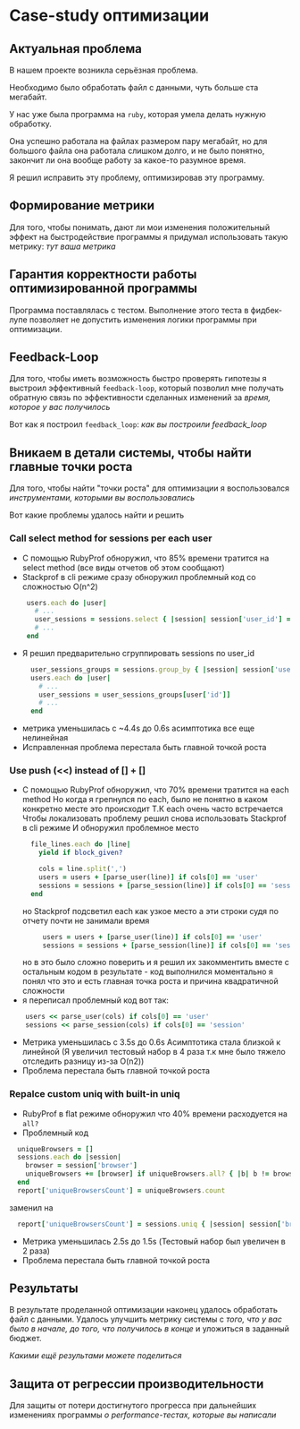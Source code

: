 # Case-study оптимизации

## Актуальная проблема
В нашем проекте возникла серьёзная проблема.

Необходимо было обработать файл с данными, чуть больше ста мегабайт.

У нас уже была программа на `ruby`, которая умела делать нужную обработку.

Она успешно работала на файлах размером пару мегабайт, но для большого файла она работала слишком долго, и не было понятно, закончит ли она вообще работу за какое-то разумное время.

Я решил исправить эту проблему, оптимизировав эту программу.

## Формирование метрики
Для того, чтобы понимать, дают ли мои изменения положительный эффект на быстродействие программы я придумал использовать такую метрику: *тут ваша метрика*

## Гарантия корректности работы оптимизированной программы
Программа поставлялась с тестом. Выполнение этого теста в фидбек-лупе позволяет не допустить изменения логики программы при оптимизации.

## Feedback-Loop
Для того, чтобы иметь возможность быстро проверять гипотезы я выстроил эффективный `feedback-loop`, который позволил мне получать обратную связь по эффективности сделанных изменений за *время, которое у вас получилось*

Вот как я построил `feedback_loop`: *как вы построили feedback_loop*

## Вникаем в детали системы, чтобы найти главные точки роста
Для того, чтобы найти "точки роста" для оптимизации я воспользовался *инструментами, которыми вы воспользовались*

Вот какие проблемы удалось найти и решить

### Сall select method for sessions per each user
- С помощью RubyProf обноружил, что 85% времени тратится на select method
   (все виды отчетов об этом сообщают)
- Stackprof в cli режиме сразу обноружил проблемный код со сложностью O(n^2)
   ```ruby
    users.each do |user|
      # ...
      user_sessions = sessions.select { |session| session['user_id'] == user['id'] }
      # ...
    end
   ```
- Я решил предварительно сгруппировать sessions по user_id
  ```ruby
    user_sessions_groups = sessions.group_by { |session| session['user_id'] }
    users.each do |user|
      # ...
      user_sessions = user_sessions_groups[user['id']]
      # ...
    end
  ```
- метрика уменьшилась с ~4.4s до 0.6s
  асимптотика все еще нелинейная 
- Исправленная проблема перестала быть главной точкой роста

### Use push (<<) instead of [] + []
- С помощью RubyProf обноружил, что 70% времени тратится на each method
  Но когда я грепнулся по each, было не понятно в каком конкретно месте это происходит
  Т.К each очень часто встречается
  Чтобы локализовать проблему решил снова использовать Stackprof в cli режиме
  И обноружил проблемное место
  ```ruby
    file_lines.each do |line|
      yield if block_given?
  
      cols = line.split(',')
      users = users + [parse_user(line)] if cols[0] == 'user'
      sessions = sessions + [parse_session(line)] if cols[0] == 'session'
    end
  ```
  но Stackprof подсветил each как узкое место
  а эти строки судя по отчету почти не занимали время
   ```ruby
        users = users + [parse_user(line)] if cols[0] == 'user'
        sessions = sessions + [parse_session(line)] if cols[0] == 'session'
  ```
  но в это было сложно поверить и я решил их закомментить вместе с остальным кодом
  в результате - код выполнился моментально
  я понял что это и есть главная точка роста и причина квадратичной сложности 
- я переписал проблемный код вот так:
```ruby
    users << parse_user(cols) if cols[0] == 'user'
    sessions << parse_session(cols) if cols[0] == 'session'
```
- Метрика уменьшилась с 3.5s до 0.6s
  Асимптотика стала близкой к линейной
  (Я увеличил тестовый набор в 4 раза т.к мне было тяжело отследить разницу из-за O(n2))
- Проблема перестала быть главной точкой роста

### Repalce custom uniq with built-in uniq
- RubyProf в flat режиме обноружил что 40% времени расходуется на `all?`
- Проблемный код
```ruby
  uniqueBrowsers = []
  sessions.each do |session|
    browser = session['browser']
    uniqueBrowsers += [browser] if uniqueBrowsers.all? { |b| b != browser }
  end
  report['uniqueBrowsersCount'] = uniqueBrowsers.count
```
заменил на
```ruby
  report['uniqueBrowsersCount'] = sessions.uniq { |session| session['browser'] }.count
```
- Метрика уменьшилась 2.5s до 1.5s (Тестовый набор был увеличен в 2 раза)
- Проблема перестала быть главной точкой роста

## Результаты
В результате проделанной оптимизации наконец удалось обработать файл с данными.
Удалось улучшить метрику системы с *того, что у вас было в начале, до того, что получилось в конце* и уложиться в заданный бюджет.

*Какими ещё результами можете поделиться*

## Защита от регрессии производительности
Для защиты от потери достигнутого прогресса при дальнейших изменениях программы *о performance-тестах, которые вы написали*

